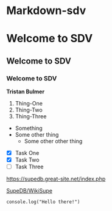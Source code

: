 # Markdown-sdv

# Welcome to SDV
## Welcome to SDV
### Welcome to SDV

**Tristan Bulmer**

1. Thing-One
2. Thing-Two
3. Thing-Three

* Something
* Some other thing
  * Some other other thing

- [x] Task One
- [x] Task Two
- [ ] Task Three

https://supedb.great-site.net/index.php

[SupeDB/WikiSupe](https://supedb.great-site.net/index.php)

```console.log("Hello there!")```